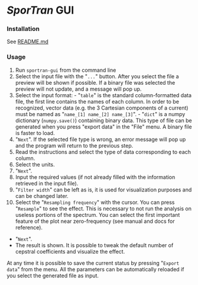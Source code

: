 # *SporTran* GUI


### Installation
   See [README.md](README.md)

### Usage
   1. Run `sportran-gui` from the command line
   2. Select the input file with the  "`...`" button. After you select the file a preview will be shown if possible. If a binary file was selected the preview will not update, and a message will pop up.
   3. Select the input format:
     - "`table`" is the standard column-formatted data file, the first line contains the names of each column. In order to be recognized, vector data (e.g. the 3 Cartesian components of a current) must be named as "`name_[1] name_[2] name_[3]`".
     - "`dict`" is a numpy dictionary (`numpy.save()`) containing binary data. This type of file can be generated when you press "export data" in the "File" menu. A binary file is faster to load.
   4. "`Next`". If the selected file type is wrong, an error message will pop up and the program will return to the previous step.
   5. Read the instructions and select the type of data corresponding to each column.
   6. Select the units.
   7. "`Next`".
   8. Input the required values (if not already filled with the information retrieved in the input file).
   9. "`Filter width`" can be left as is, it is used for visualization purposes and can be changed later.
   10. Select the "`Resampling frequency`" with the cursor. You can press "`Resample`" to see the effect. This is necessary to not run the analysis on useless portions of the spectrum. You can select the first important feature of the plot near zero-frequency (see manual and docs for reference).
   - "`Next`".
   - The result is shown. It is possible to tweak the default number of cepstral coefficients and visualize the effect.

At any time it is possible to save the current status by pressing "`Export data`" from the menu. All the parameters can be automatically reloaded if you select the generated file as input.
